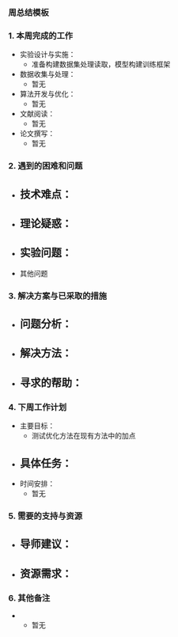### 周总结模板

### 1. 本周完成的工作

- 实验设计与实施：
  - 准备构建数据集处理读取，模型构建训练框架
- 数据收集与处理：
  - 暂无
- 算法开发与优化：
  - 暂无
- 文献阅读：
  - 暂无
- 论文撰写：
  - 暂无

### 2. 遇到的困难和问题

- 技术难点：
  - 
- 理论疑惑：
  - 
- 实验问题：
  - 
- 其他问题

### 3. 解决方案与已采取的措施

- 问题分析：
  - 
- 解决方法：
  - 
- 寻求的帮助：
  - 

### 4. 下周工作计划

- 主要目标：
  - 测试优化方法在现有方法中的加点
- 具体任务：
  - 
- 时间安排：
  - 暂无

### **5. 需要的支持与资源**

- 导师建议：
  - 
- 资源需求：
  - 

### 6. 其他备注

- - 暂无